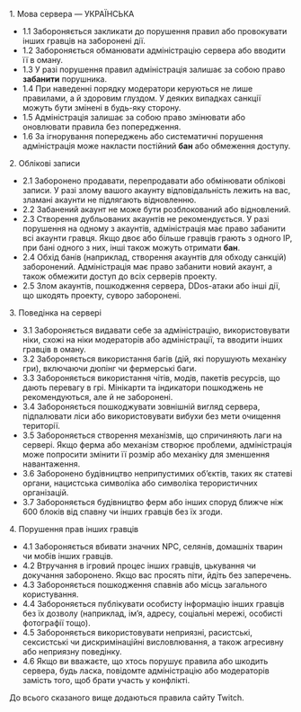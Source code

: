 1\. Мова сервера — УКРАЇНСЬКА

*   1.1 Забороняється закликати до порушення правил або провокувати інших гравців на заборонені дії.
*   1.2 Забороняється обманювати адміністрацію сервера або вводити її в оману.
*   1.3 У разі порушення правил адміністрація залишає за собою право **забанити** порушника.
*   1.4 При наведенні порядку модератори керуються не лише правилами, а й здоровим глуздом. У деяких випадках санкції можуть бути змінені в будь-яку сторону.
*   1.5 Адміністрація залишає за собою право змінювати або оновлювати правила без попередження.
*   1.6 За ігнорування попереджень або систематичні порушення адміністрація може накласти постійний **бан** або обмеження доступу.

2\. Облікові записи

*   2.1 Заборонено продавати, перепродавати або обмінювати облікові записи. У разі злому вашого акаунту відповідальність лежить на вас, зламані акаунти не підлягають відновленню.
*   2.2 Забанений акаунт не може бути розблокований або відновлений.
*   2.3 Створення дубльованих акаунтів не рекомендується. У разі порушення на одному з акаунтів, адміністрація має право забанити всі акаунти гравця. Якщо двоє або більше гравців грають з одного IP, при бані одного з них, інші також можуть отримати **бан**.
*   2.4 Обхід банів (наприклад, створення акаунтів для обходу санкцій) заборонений. Адміністрація має право забанити новий акаунт, а також обмежити доступ до всіх серверів проекту.
*   2.5 Злом акаунтів, пошкодження сервера, DDos-атаки або інші дії, що шкодять проекту, суворо заборонені.

3\. Поведінка на сервері

*   3.1 Забороняється видавати себе за адміністрацію, використовувати ніки, схожі на ніки модераторів або адміністрації, та вводити інших гравців в оману.
*   3.2 Забороняється використання багів (дій, які порушують механіку гри), включаючи дюпінг чи фермерські баги.
*   3.3 Забороняється використання чітів, модів, пакетів ресурсів, що дають перевагу в грі. Мінікарти та індикатори пошкоджень не рекомендуються, але й не заборонені.
*   3.4 Забороняється пошкоджувати зовнішній вигляд сервера, підпалювати ліси або використовувати вибухи без мети очищення території.
*   3.5 Забороняється створення механізмів, що спричиняють лаги на сервері. Якщо ферма або механізм створює проблеми, адміністрація може попросити змінити її розмір або механіку для зменшення навантаження.
*   3.6 Заборонено будівництво неприпустимих об’єктів, таких як статеві органи, нацистська символіка або символіка терористичних організацій.
*   3.7 Забороняється будівництво ферм або інших споруд ближче ніж 600 блоків від спавну чи інших гравців без їх згоди.

4\. Порушення прав інших гравців

*   4.1 Забороняється вбивати значних NPC, селянів, домашніх тварин чи мобів інших гравців.
*   4.2 Втручання в ігровий процес інших гравців, цькування чи докучання заборонено. Якщо вас просять піти, йдіть без заперечень.
*   4.3 Забороняється пошкодження спавнів або місць загального користування.
*   4.4 Забороняється публікувати особисту інформацію інших гравців без їх дозволу (наприклад, ім’я, адресу, соціальні мережі, особисті фотографії тощо).
*   4.5 Забороняється використовувати неприязні, расистські, сексистські чи дискримінаційні висловлювання, а також агресивну або неприязну поведінку.
*   4.6 Якщо ви вважаєте, що хтось порушує правила або шкодить сервера, будь ласка, повідомте адміністрацію або модераторів замість того, щоб брати участь у конфлікті.

До всього сказаного вище додаються правила сайту Twitch.